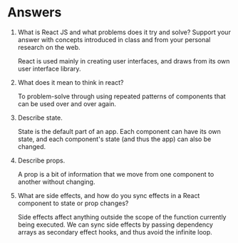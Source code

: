 # Answers

1. What is React JS and what problems does it try and solve? Support your answer with concepts introduced in class and from your personal research on the web.

    React is used mainly in creating user interfaces, and draws from its own user interface library. 


2. What does it mean to think in react?

    To problem-solve through using repeated patterns of components that can be used over and over again. 

3. Describe state.

    State is the default part of an app. Each component can have its own state, and each component's state (and thus the app) can also be changed.

4. Describe props.

    A prop is a bit of information that we move from one component to another without changing. 

5. What are side effects, and how do you sync effects in a React component to state or prop changes?

    Side effects affect anything outside the scope of the function currently being executed. We can sync side effects by passing dependency arrays as secondary effect hooks, and thus avoid the infinite loop. 
